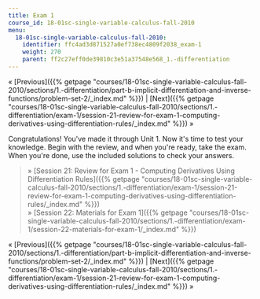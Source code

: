 ```yaml
---
title: Exam 1
course_id: 18-01sc-single-variable-calculus-fall-2010
menu:
  18-01sc-single-variable-calculus-fall-2010:
    identifier: ffc4ad3d871527a0ef738ec4809f2038_exam-1
    weight: 270
    parent: ff2c27eff0de39810c3e51a37548e568_1.-differentiation
---
```

« [Previous]({{% getpage "courses/18-01sc-single-variable-calculus-fall-2010/sections/1.-differentiation/part-b-implicit-differentiation-and-inverse-functions/problem-set-2/_index.md" %}}) | [Next]({{% getpage "courses/18-01sc-single-variable-calculus-fall-2010/sections/1.-differentiation/exam-1/session-21-review-for-exam-1-computing-derivatives-using-differentiation-rules/_index.md" %}}) »

Congratulations! You've made it through Unit 1. Now it's time to test your knowledge. Begin with the review, and when you're ready, take the exam. When you're done, use the included solutions to check your answers.

> » [Session 21: Review for Exam 1 - Computing Derivatives Using Differentiation Rules]({{% getpage "courses/18-01sc-single-variable-calculus-fall-2010/sections/1.-differentiation/exam-1/session-21-review-for-exam-1-computing-derivatives-using-differentiation-rules/_index.md" %}})  
> » [Session 22: Materials for Exam 1]({{% getpage "courses/18-01sc-single-variable-calculus-fall-2010/sections/1.-differentiation/exam-1/session-22-materials-for-exam-1/_index.md" %}})

« [Previous]({{% getpage "courses/18-01sc-single-variable-calculus-fall-2010/sections/1.-differentiation/part-b-implicit-differentiation-and-inverse-functions/problem-set-2/_index.md" %}}) | [Next]({{% getpage "courses/18-01sc-single-variable-calculus-fall-2010/sections/1.-differentiation/exam-1/session-21-review-for-exam-1-computing-derivatives-using-differentiation-rules/_index.md" %}}) »